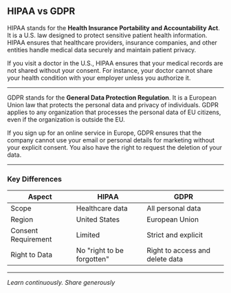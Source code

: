## HIPAA vs GDPR

HIPAA stands for the **Health Insurance Portability and Accountability Act**. It is a U.S. law designed to protect sensitive patient health information. HIPAA ensures that healthcare providers, insurance companies, and other entities handle medical data securely and maintain patient privacy.

If you visit a doctor in the U.S., HIPAA ensures that your medical records are not shared without your consent. For instance, your doctor cannot share your health condition with your employer unless you authorize it.


---

GDPR stands for the **General Data Protection Regulation**. It is a European Union law that protects the personal data and privacy of individuals. GDPR applies to any organization that processes the personal data of EU citizens, even if the organization is outside the EU.

If you sign up for an online service in Europe, GDPR ensures that the company cannot use your email or personal details for marketing without your explicit consent. You also have the right to request the deletion of your data.


---

### Key Differences
| Aspect               | HIPAA                          | GDPR                          |
|----------------------|--------------------------------|-------------------------------|
| Scope               | Healthcare data               | All personal data            |
| Region              | United States                 | European Union               |
| Consent Requirement | Limited                       | Strict and explicit          |
| Right to Data       | No "right to be forgotten"    | Right to access and delete data |


---

*Learn continuously. Share generously*